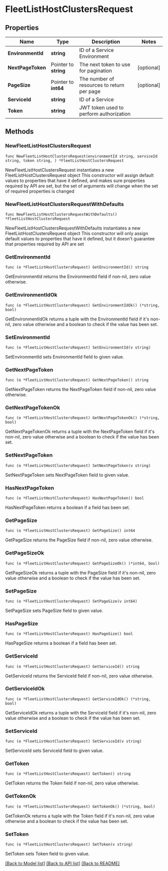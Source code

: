 # FleetListHostClustersRequest

## Properties

Name | Type | Description | Notes
------------ | ------------- | ------------- | -------------
**EnvironmentId** | **string** | ID of a Service Environment | 
**NextPageToken** | Pointer to **string** | The next token to use for pagination | [optional] 
**PageSize** | Pointer to **int64** | The number of resources to return per page | [optional] 
**ServiceId** | **string** | ID of a Service | 
**Token** | **string** | JWT token used to perform authorization | 

## Methods

### NewFleetListHostClustersRequest

`func NewFleetListHostClustersRequest(environmentId string, serviceId string, token string, ) *FleetListHostClustersRequest`

NewFleetListHostClustersRequest instantiates a new FleetListHostClustersRequest object
This constructor will assign default values to properties that have it defined,
and makes sure properties required by API are set, but the set of arguments
will change when the set of required properties is changed

### NewFleetListHostClustersRequestWithDefaults

`func NewFleetListHostClustersRequestWithDefaults() *FleetListHostClustersRequest`

NewFleetListHostClustersRequestWithDefaults instantiates a new FleetListHostClustersRequest object
This constructor will only assign default values to properties that have it defined,
but it doesn't guarantee that properties required by API are set

### GetEnvironmentId

`func (o *FleetListHostClustersRequest) GetEnvironmentId() string`

GetEnvironmentId returns the EnvironmentId field if non-nil, zero value otherwise.

### GetEnvironmentIdOk

`func (o *FleetListHostClustersRequest) GetEnvironmentIdOk() (*string, bool)`

GetEnvironmentIdOk returns a tuple with the EnvironmentId field if it's non-nil, zero value otherwise
and a boolean to check if the value has been set.

### SetEnvironmentId

`func (o *FleetListHostClustersRequest) SetEnvironmentId(v string)`

SetEnvironmentId sets EnvironmentId field to given value.


### GetNextPageToken

`func (o *FleetListHostClustersRequest) GetNextPageToken() string`

GetNextPageToken returns the NextPageToken field if non-nil, zero value otherwise.

### GetNextPageTokenOk

`func (o *FleetListHostClustersRequest) GetNextPageTokenOk() (*string, bool)`

GetNextPageTokenOk returns a tuple with the NextPageToken field if it's non-nil, zero value otherwise
and a boolean to check if the value has been set.

### SetNextPageToken

`func (o *FleetListHostClustersRequest) SetNextPageToken(v string)`

SetNextPageToken sets NextPageToken field to given value.

### HasNextPageToken

`func (o *FleetListHostClustersRequest) HasNextPageToken() bool`

HasNextPageToken returns a boolean if a field has been set.

### GetPageSize

`func (o *FleetListHostClustersRequest) GetPageSize() int64`

GetPageSize returns the PageSize field if non-nil, zero value otherwise.

### GetPageSizeOk

`func (o *FleetListHostClustersRequest) GetPageSizeOk() (*int64, bool)`

GetPageSizeOk returns a tuple with the PageSize field if it's non-nil, zero value otherwise
and a boolean to check if the value has been set.

### SetPageSize

`func (o *FleetListHostClustersRequest) SetPageSize(v int64)`

SetPageSize sets PageSize field to given value.

### HasPageSize

`func (o *FleetListHostClustersRequest) HasPageSize() bool`

HasPageSize returns a boolean if a field has been set.

### GetServiceId

`func (o *FleetListHostClustersRequest) GetServiceId() string`

GetServiceId returns the ServiceId field if non-nil, zero value otherwise.

### GetServiceIdOk

`func (o *FleetListHostClustersRequest) GetServiceIdOk() (*string, bool)`

GetServiceIdOk returns a tuple with the ServiceId field if it's non-nil, zero value otherwise
and a boolean to check if the value has been set.

### SetServiceId

`func (o *FleetListHostClustersRequest) SetServiceId(v string)`

SetServiceId sets ServiceId field to given value.


### GetToken

`func (o *FleetListHostClustersRequest) GetToken() string`

GetToken returns the Token field if non-nil, zero value otherwise.

### GetTokenOk

`func (o *FleetListHostClustersRequest) GetTokenOk() (*string, bool)`

GetTokenOk returns a tuple with the Token field if it's non-nil, zero value otherwise
and a boolean to check if the value has been set.

### SetToken

`func (o *FleetListHostClustersRequest) SetToken(v string)`

SetToken sets Token field to given value.



[[Back to Model list]](../README.md#documentation-for-models) [[Back to API list]](../README.md#documentation-for-api-endpoints) [[Back to README]](../README.md)


